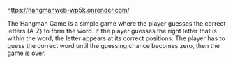 https://hangmanweb-wp5k.onrender.com/

The Hangman Game is a simple game where the player guesses the correct letters (A-Z) to form the word.
                If the player guesses the right letter that is within the word, the letter appears at its correct positions.
                The player has to guess the correct word until the guessing chance becomes zero, then the game is over.
